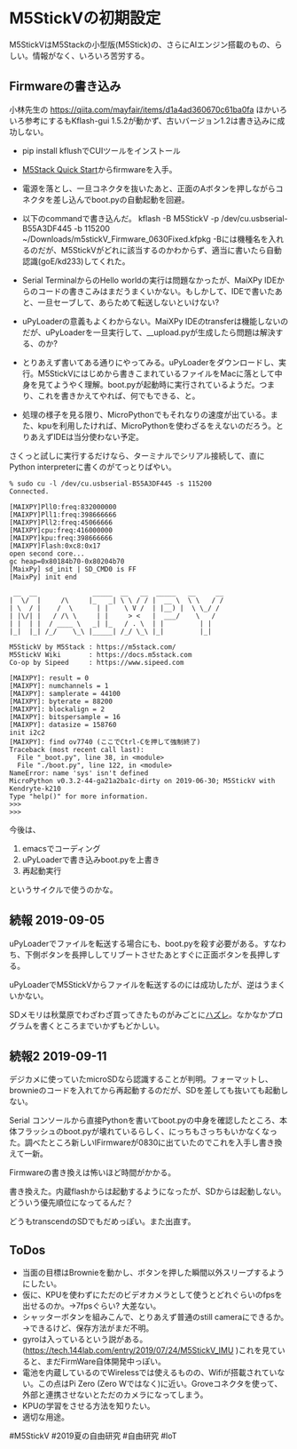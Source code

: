 # M5StickVの初期設定

M5StickVはM5Stackの小型版(M5Stick)の、さらにAIエンジン搭載のもの、らしい。情報がなく、いろいろ苦労する。



## Firmwareの書き込み

小林先生の https://qiita.com/mayfair/items/d1a4ad360670c61ba0fa ほかいろいろ参考にするもKflash-gui 1.5.2が動かず、古いバージョン1.2は書き込みに成功しない。




* pip install kflushでCUIツールをインストール
* [M5Stack Quick Start](https://docs.m5stack.com/#/en/quick_start/m5stickv/m5stickv_quick_start)からfirmwareを入手。
* 電源を落とし、一旦コネクタを抜いたあと、正面のAボタンを押しながらコネクタを差し込んでboot.pyの自動起動を回避。
* 以下のcommandで書き込んだ。
        kflash -B M5StickV  -p /dev/cu.usbserial-B55A3DF445 -b 115200 ~/Downloads/m5stickV_Firmware_0630Fixed.kfpkg 
       -Bには機種名を入れるのだが、M5StickVがどれに該当するのかわからず、適当に書いたら自動認識(goE/kd233)してくれた。

* Serial TerminalからのHello worldの実行は問題なかったが、MaiXPy IDEからのコードの書きこみはまだうまくいかない。もしかして、IDEで書いたあと、一旦セーブして、あらためて転送しないといけない?
* uPyLoaderの意義もよくわからない。MaiXPy IDEのtransferは機能しないのだが、uPyLoaderを一旦実行して、__upload.pyが生成したら問題は解決する、のか? 
* とりあえず書いてある通りにやってみる。uPyLoaderをダウンロードし、実行。M5StickVにはじめから書きこまれているファイルをMacに落として中身を見てようやく理解。boot.pyが起動時に実行されているようだ。つまり、これを書きかえてやれば、何でもできる、と。
* 処理の様子を見る限り、MicroPythonでもそれなりの速度が出ている。また、kpuを利用したければ、MicroPythonを使わざるをえないのだろう。とりあえずIDEは当分使わない予定。



さくっと試しに実行するだけなら、ターミナルでシリアル接続して、直にPython interpreterに書くのがてっとりばやい。

```shell
% sudo cu -l /dev/cu.usbserial-B55A3DF445 -s 115200
Connected.

[MAIXPY]Pll0:freq:832000000
[MAIXPY]Pll1:freq:398666666
[MAIXPY]Pll2:freq:45066666
[MAIXPY]cpu:freq:416000000
[MAIXPY]kpu:freq:398666666
[MAIXPY]Flash:0xc8:0x17
open second core...
gc heap=0x80184b70-0x80204b70
[MaixPy] sd_init | SD_CMD0 is FF
[MaixPy] init end

 __  __              _____  __   __  _____   __     __
|  \/  |     /\     |_   _| \ \ / / |  __ \  \ \   / /
| \  / |    /  \      | |    \ V /  | |__) |  \ \_/ /
| |\/| |   / /\ \     | |     > <   |  ___/    \   /
| |  | |  / ____ \   _| |_   / . \  | |         | |
|_|  |_| /_/    \_\ |_____| /_/ \_\ |_|         |_|

M5StickV by M5Stack : https://m5stack.com/
M5StickV Wiki       : https://docs.m5stack.com
Co-op by Sipeed     : https://www.sipeed.com

[MAIXPY]: result = 0
[MAIXPY]: numchannels = 1
[MAIXPY]: samplerate = 44100
[MAIXPY]: byterate = 88200
[MAIXPY]: blockalign = 2
[MAIXPY]: bitspersample = 16
[MAIXPY]: datasize = 158760
init i2c2
[MAIXPY]: find ov7740 (ここでCtrl-Cを押して強制終了)
Traceback (most recent call last):
  File "_boot.py", line 38, in <module>
  File "./boot.py", line 122, in <module>
NameError: name 'sys' isn't defined
MicroPython v0.3.2-44-ga21a2ba1c-dirty on 2019-06-30; M5StickV with Kendryte-k210
Type "help()" for more information.
>>> 
>>> 
```

今後は、


1. emacsでコーディング
2. uPyLoaderで書き込みboot.pyを上書き
3. 再起動実行

というサイクルで使うのかな。

## 続報 2019-09-05

uPyLoaderでファイルを転送する場合にも、boot.pyを殺す必要がある。すなわち、下側ボタンを長押ししてリブートさせたあとすぐに正面ボタンを長押しする。

uPyLoaderでM5StickVからファイルを転送するのには成功したが、逆はうまくいかない。

SDメモリは秋葉原でわざわざ買ってきたものがみごとに[ハズレ](https://docs.google.com/spreadsheets/d/10Vv8ZQkbXX59aT_GkoolTMHf83zroIT21uNjvQMaGng/edit#gid=0)。なかなかプログラムを書くところまでいかずもどかしい。

## 続報2 2019-09-11

デジカメに使っていたmicroSDなら認識することが判明。フォーマットし、brownieのコードを入れてから再起動するのだが、SDを差しても抜いても起動しない。

Serial コンソールから直接Pythonを書いてboot.pyの中身を確認したところ、本体フラッシュのboot.pyが壊れているらしく、にっちもさっちもいかなくなった。調べたところ新しいlFirmwareが0830に出ていたのでこれを入手し書き換えて一新。

Firmwareの書き換えは怖いほど時間がかかる。

書き換えた。内蔵flashからは起動するようになったが、SDからは起動しない。どういう優先順位になってるんだ？

どうもtranscendのSDでもだめっぽい。また出直す。


## ToDos

* 当面の目標はBrownieを動かし、ボタンを押した瞬間以外スリープするようにしたい。
* 仮に、KPUを使わずにただのビデオカメラとして使うとどれぐらいのfpsを出せるのか。→7fpsぐらい? 大差ない。
* シャッターボタンを組みこんで、とりあえず普通のstill cameraにできるか。→できるけど、保存方法がまだ不明。
* gyroは入っているという説がある。(https://tech.144lab.com/entry/2019/07/24/M5StickV_IMU )これを見ていると、まだFirmWare自体開発中っぽい。
* 電池を内蔵しているのでWirelessでは使えるものの、Wifiが搭載されていない。この点はPi Zero (Zero Wではなく)に近い。Groveコネクタを使って、外部と連携させないとただのカメラになってしまう。
* KPUの学習をさせる方法を知りたい。
* 適切な用途。



#M5StickV #2019夏の自由研究  #自由研究 
#IoT



